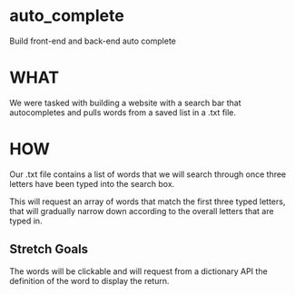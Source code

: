 # auto_complete
Build front-end and back-end auto complete

# WHAT

We were tasked with building a website with a search bar that autocompletes and pulls words from a saved list in a .txt file.

# HOW

Our .txt file contains a list of words that we will search through once three letters have been typed into the search box.

This will request an array of words that match the first three typed letters, that will gradually narrow down according to the overall letters that are typed in.

## Stretch Goals

The words will be clickable and will request from a dictionary API the definition of the word to display the return.
